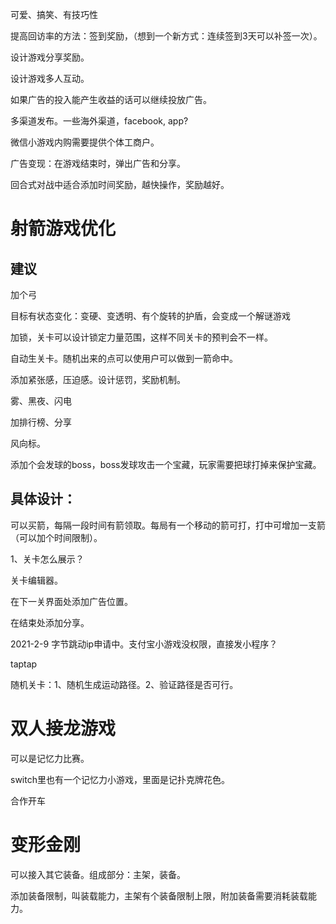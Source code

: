 可爱、搞笑、有技巧性

提高回访率的方法：签到奖励，（想到一个新方式：连续签到3天可以补签一次）。

设计游戏分享奖励。

设计游戏多人互动。

如果广告的投入能产生收益的话可以继续投放广告。

多渠道发布。一些海外渠道，facebook, app?

微信小游戏内购需要提供个体工商户。

广告变现：在游戏结束时，弹出广告和分享。



回合式对战中适合添加时间奖励，越快操作，奖励越好。

# 射箭游戏优化

## 建议

加个弓

目标有状态变化：变硬、变透明、有个旋转的护盾，会变成一个解谜游戏

加锁，关卡可以设计锁定力量范围，这样不同关卡的预判会不一样。

自动生关卡。随机出来的点可以使用户可以做到一箭命中。

添加紧张感，压迫感。设计惩罚，奖励机制。

雾、黑夜、闪电

加排行榜、分享

风向标。

添加个会发球的boss，boss发球攻击一个宝藏，玩家需要把球打掉来保护宝藏。



## 具体设计：

可以买箭，每隔一段时间有箭领取。每局有一个移动的箭可打，打中可增加一支箭（可以加个时间限制）。

1、关卡怎么展示？

关卡编辑器。

在下一关界面处添加广告位置。

在结束处添加分享。

2021-2-9 字节跳动ip申请中。支付宝小游戏没权限，直接发小程序？

taptap

随机关卡：1、随机生成运动路径。2、验证路径是否可行。

# 双人接龙游戏

可以是记忆力比赛。

switch里也有一个记忆力小游戏，里面是记扑克牌花色。

合作开车

# 变形金刚

可以接入其它装备。组成部分：主架，装备。

添加装备限制，叫装载能力，主架有个装备限制上限，附加装备需要消耗装载能力。

